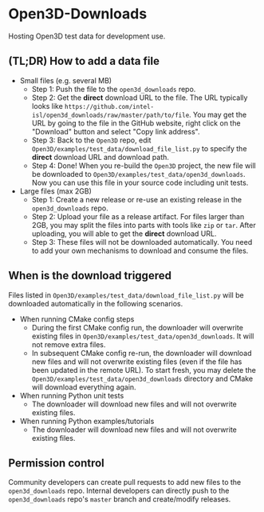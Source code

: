 # Open3D-Downloads

Hosting Open3D test data for development use.

## (TL;DR) How to add a data file

- Small files (e.g. several MB)
    - Step 1: Push the file to the `open3d_downloads` repo.
    - Step 2: Get the **direct** download URL to the file. The URL typically
      looks like `https://github.com/intel-isl/open3d_downloads/raw/master/path/to/file`.
      You may get the URL by going to the file in the GitHub website, right
      click on the "Download" button and select "Copy link address".
    - Step 3: Back to the `Open3D` repo, edit
      `Open3D/examples/test_data/download_file_list.py` to specify the
      **direct** download URL and download path.
    - Step 4: Done! When you re-build the `Open3D` project, the new file will
      be downloaded to `Open3D/examples/test_data/open3d_downloads`. Now you
      can use this file in your source code including unit tests.
- Large files (max 2GB)
    - Step 1: Create a new release or re-use an existing release in the
      `open3d_downloads` repo.
    - Step 2: Upload your file as a release artifact. For files larger than 2GB,
      you may split the files into parts with tools like `zip` or `tar`. After
      uploading, you will able to get the **direct** download URL.
    - Step 3: These files will not be downloaded automatically. You need to
      add your own mechanisms to download and consume the files.

## When is the download triggered

Files listed in `Open3D/examples/test_data/download_file_list.py` will be
downloaded automatically in the following scenarios.

- When running CMake config steps
    - During the first CMake config run, the downloader will overwrite existing
      files in `Open3D/examples/test_data/open3d_downloads`. It will not remove
      extra files.
    - In subsequent CMake config re-run, the downloader will download new files
      and will not overwrite existing files (even if the file has been updated
      in the remote URL). To start fresh, you may delete the
      `Open3D/examples/test_data/open3d_downloads` directory and CMake will
      download everything again.
- When running Python unit tests
    - The downloader will download new files and will not overwrite existing
      files.
- When running Python examples/tutorials
    - The downloader will download new files and will not overwrite existing
      files.

## Permission control

Community developers can create pull requests to add new files to the
`open3d_downloads` repo. Internal developers can directly push to the
`open3d_downloads` repo's `master` branch and create/modify releases.
